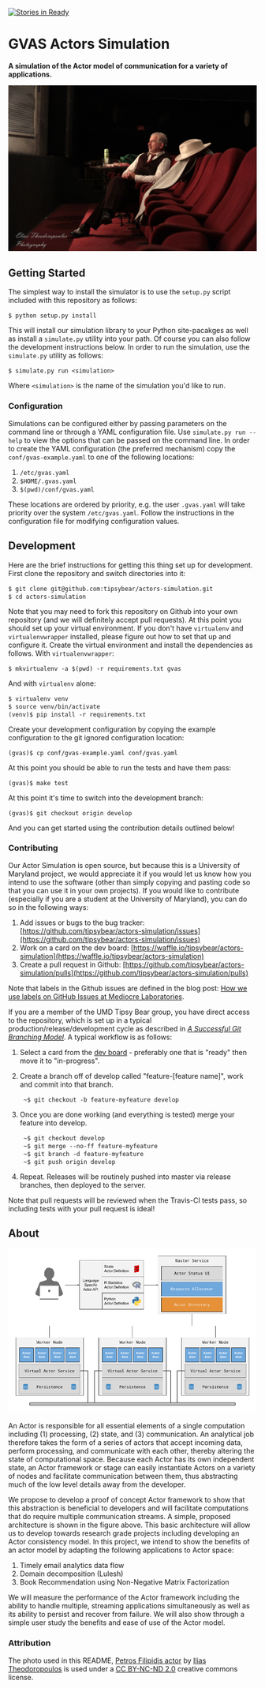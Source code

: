 [![Stories in Ready](https://badge.waffle.io/tipsybear/actors-simulation.png?label=ready&title=Ready)](https://waffle.io/tipsybear/actors-simulation)
# GVAS Actors Simulation

**A simulation of the Actor model of communication for a variety of applications.**

[![Petros Filipidis actor][theater.jpg]][theater_flickr]

## Getting Started

The simplest way to install the simulator is to use the `setup.py` script included with this repository as follows:

    $ python setup.py install

This will install our simulation library to your Python site-pacakges as well as install a `simulate.py` utility into your path. Of course you can also follow the development instructions below. In order to run the simulation, use the `simulate.py` utility as follows:

    $ simulate.py run <simulation>

Where `<simulation>` is the name of the simulation you'd like to run.

### Configuration

Simulations can be configured either by passing parameters on the command line or through a YAML configuration file. Use `simulate.py run --help` to view the options that can be passed on the command line. In order to create the YAML configuration (the preferred mechanism) copy the `conf/gvas-example.yaml` to one of the following locations:

1. `/etc/gvas.yaml`
2. `$HOME/.gvas.yaml`
3. `$(pwd)/conf/gvas.yaml`

These locations are ordered by priority, e.g. the user `.gvas.yaml` will take priority over the system `/etc/gvas.yaml`. Follow the instructions in the configuration file for modifying configuration values.

## Development

Here are the brief instructions for getting this thing set up for development. First clone the repository and switch directories into it:

    $ git clone git@github.com:tipsybear/actors-simulation.git
    $ cd actors-simulation

Note that you may need to fork this repository on Github into your own repository (and we will definitely accept pull requests). At this point you should set up your virtual environment. If you don't have `virtualenv` and `virtualenvwrapper` installed, please figure out how to set that up and configure it. Create the virtual environment and install the dependencies as follows. With `virtualenvwrapper`:

    $ mkvirtualenv -a $(pwd) -r requirements.txt gvas

And with `virtualenv` alone:

    $ virtualenv venv
    $ source venv/bin/activate
    (venv)$ pip install -r requirements.txt

Create your development configuration by copying the example configuration to the git ignored configuration location:

    (gvas)$ cp conf/gvas-example.yaml conf/gvas.yaml

At this point you should be able to run the tests and have them pass:

    (gvas)$ make test

At this point it's time to switch into the development branch:

    (gvas)$ git checkout origin develop

And you can get started using the contribution details outlined below!

### Contributing

Our Actor Simulation is open source, but because this is a University of Maryland project, we would appreciate it if you would let us know how you intend to use the software (other than simply copying and pasting code so that you can use it in your own projects). If you would like to contribute (especially if you are a student at the University of Maryland), you can do so in the following ways:

1. Add issues or bugs to the bug tracker: [https://github.com/tipsybear/actors-simulation/issues](https://github.com/tipsybear/actors-simulation/issues)
2. Work on a card on the dev board: [https://waffle.io/tipsybear/actors-simulation](https://waffle.io/tipsybear/actors-simulation)
3. Create a pull request in Github: [https://github.com/tipsybear/actors-simulation/pulls](https://github.com/tipsybear/actors-simulation/pulls)

Note that labels in the Github issues are defined in the blog post: [How we use labels on GitHub Issues at Mediocre Laboratories](https://mediocre.com/forum/topics/how-we-use-labels-on-github-issues-at-mediocre-laboratories).

If you are a member of the UMD Tipsy Bear group, you have direct access to the repository, which is set up in a typical production/release/development cycle as described in _[A Successful Git Branching Model](http://nvie.com/posts/a-successful-git-branching-model/)_. A typical workflow is as follows:

1. Select a card from the [dev board](https://waffle.io/tipsybear/actors-simulation) - preferably one that is "ready" then move it to "in-progress".

2. Create a branch off of develop called "feature-[feature name]", work and commit into that branch.

        ~$ git checkout -b feature-myfeature develop

3. Once you are done working (and everything is tested) merge your feature into develop.

        ~$ git checkout develop
        ~$ git merge --no-ff feature-myfeature
        ~$ git branch -d feature-myfeature
        ~$ git push origin develop

4. Repeat. Releases will be routinely pushed into master via release branches, then deployed to the server.

Note that pull requests will be reviewed when the Travis-CI tests pass, so including tests with your pull request is ideal!

## About

![Actor Architecture][architecture.png]

An Actor is responsible for all essential elements of a single computation including (1) processing, (2) state, and (3) communication. An analytical job therefore takes the form of a series of actors that accept incoming data, perform processing, and communicate with each other, thereby altering the state of computational space. Because each Actor has its own independent state, an Actor framework or stage can easily instantiate Actors on a variety of nodes and facilitate communication between them, thus abstracting much of the low level details away from the developer.

We propose to develop a proof of concept Actor framework to show that this abstraction is beneficial to developers and will facilitate computations that do require multiple communication streams. A simple, proposed architecture is shown in the figure above. This basic architecture will allow us to develop towards research grade projects including developing an Actor consistency model. In this project, we intend to show the benefits of an actor model by adapting the following applications to Actor space:

1. Timely email analytics data flow
2. Domain decomposition (Lulesh)
3. Book Recommendation using Non-Negative Matrix Factorization

We will measure the performance of the Actor framework including the ability to handle multiple, streaming applications simultaneously as well as its ability to persist and recover from failure. We will also show through a simple user study the benefits and ease of use of the Actor model.


### Attribution

The photo used in this README, [Petros Filipidis actor][theater_flickr] by [Ilias Theodoropoulos](https://www.flickr.com/photos/112615376@N07/) is used under a [CC BY-NC-ND 2.0](https://creativecommons.org/licenses/by-nc-nd/2.0/) creative commons license.

[theater.jpg]: docs/images/theater.jpg
[theater_flickr]: https://flic.kr/p/pKXdHQ
[architecture.png]: docs/images/architecture.png
